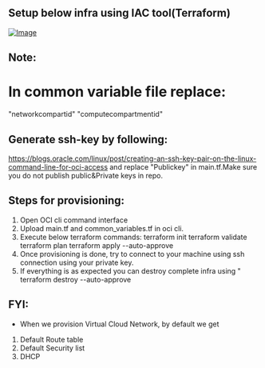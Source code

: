 ## Setup below infra using IAC tool(Terraform)

[![Image](https://github.com/MultiCloudBootCamp/Oracle/tree/main/BootCamp_Challenges/Day1_Challenge/images/SolutionArchitect_Design.png)](https://github.com/MultiCloudBootCamp/Oracle/tree/main/BootCamp_Challenges/Day1_Challenge/images/SolutionArchitect_Design.png)

## Note:
# In common variable file replace:
"networkcompartid"
"computecompartmentid"

## Generate ssh-key by following:
https://blogs.oracle.com/linux/post/creating-an-ssh-key-pair-on-the-linux-command-line-for-oci-access
and replace "Publickey" in main.tf.Make sure you do not publish public&Private keys in repo.

## Steps for provisioning:
1. Open OCI cli command interface
2. Upload main.tf and common_variables.tf in oci cli.
3. Execute below terraform commands:
     terraform init
     terraform validate
     terraform plan
     terraform apply --auto-approve
4. Once provisioning is done, try to connect to your machine using ssh connection using your private key.
5. If everything is as expected you can destroy complete infra using " terraform destroy --auto-approve


## FYI:

- When we provision Virtual Cloud Network, by default we get
1. Default Route table
2. Default Security list
3. DHCP 